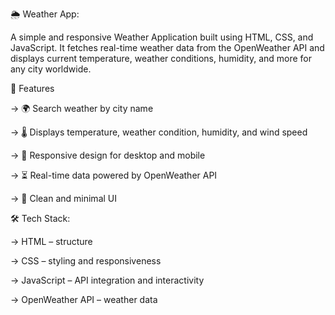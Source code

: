 🌦️ Weather App:

A simple and responsive Weather Application built using HTML, CSS, and JavaScript.
It fetches real-time weather data from the OpenWeather API and displays current temperature, weather conditions, humidity, and more for any city worldwide.

🚀 Features

-> 🌍 Search weather by city name

-> 🌡️ Displays temperature, weather condition, humidity, and wind speed

-> 📱 Responsive design for desktop and mobile

-> ⏳ Real-time data powered by OpenWeather API

-> 🎨 Clean and minimal UI

🛠️ Tech Stack:

-> HTML – structure

-> CSS – styling and responsiveness

-> JavaScript – API integration and interactivity

-> OpenWeather API – weather data